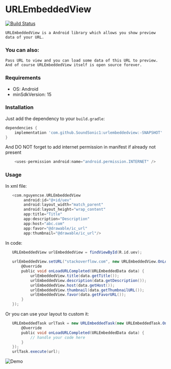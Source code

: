 # URLEmbeddedView

[![Build Status](https://travis-ci.org/joemccann/dillinger.svg?branch=master)](https://facebook.com/nguyencse)

    URLEmbeddedView is a Android library which allows you show preview data of your URL.

### You can also:
    Pass URL to view and you can load some data of this URL to preview.
    And of course URLEmbeddedView itself is open source forever.

### Requirements
   - OS: Android
   - minSdkVersion: 15

### Installation
Just add the dependency to your `build.gradle`:

```groovy
dependencies {
    implementation 'com.github.SoundSonic1:urlembeddedview:-SNAPSHOT'
}
```

And DO NOT forget to add internet permission in manifest if already not present

```groovy
    <uses-permission android:name="android.permission.INTERNET" />
```

### Usage
   In xml file:
```groovy
   <com.nguyencse.URLEmbeddedView
        android:id="@+id/uev"
        android:layout_width="match_parent"
        android:layout_height="wrap_content"
        app:title="Title"
        app:description="Description"
        app:host="abc.com"
        app:favor="@drawable/ic_url"
        app:thumbnail="@drawable/ic_url"/>
 ```
  In code:

```groovy
   URLEmbeddedView urlEmbeddedView = findViewById(R.id.uev);
   
   urlEmbeddedView.setURL("stackoverflow.com", new URLEmbeddedView.OnLoadURLListener() {
       @Override
       public void onLoadURLCompleted(URLEmbeddedData data) {
           urlEmbeddedView.title(data.getTitle());
           urlEmbeddedView.description(data.getDescription());
           urlEmbeddedView.host(data.getHost());
           urlEmbeddedView.thumbnail(data.getThumbnailURL());
           urlEmbeddedView.favor(data.getFavorURL());
       }
   });
```
  Or you can use your layout to custom it:
  
```groovy
   URLEmbeddedTask urlTask = new URLEmbeddedTask(new URLEmbeddedTask.OnLoadURLListener() {
       @Override
       public void onLoadURLCompleted(URLEmbeddedData data) {
           // handle your code here
       }
   });
   urlTask.execute(url);
```

![Demo](screenshots/stackoverflow.png)
